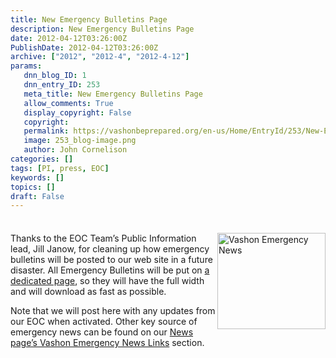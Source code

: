 ```yaml
---
title: New Emergency Bulletins Page
description: New Emergency Bulletins Page
date: 2012-04-12T03:26:00Z
PublishDate: 2012-04-12T03:26:00Z
archive: ["2012", "2012-4", "2012-4-12"]
params:
   dnn_blog_ID: 1
   dnn_entry_ID: 253
   meta_title: New Emergency Bulletins Page
   allow_comments: True
   display_copyright: False
   copyright: 
   permalink: https://vashonbeprepared.org/en-us/Home/EntryId/253/New-Emergency-Bulletins-Page
   image: 253_blog-image.png
   author: John Cornelison
categories: []
tags: [PI, press, EOC]
keywords: []
topics: []
draft: False
---
```


<div class="wlWriterHeaderFooter" style="padding-bottom: 4px; margin: 0px; padding-left: 0px; padding-right: 0px; float: none; padding-top: 4px;"> </div>
<p><img width="173" height="154" style="float: right;" alt="Vashon Emergency News" src="/portals/1/Graphics/WebSite/EmergencyNews.224x200.gif" />Thanks to the EOC Team&rsquo;s Public Information lead, Jill Janow, for cleaning up how emergency bulletins will be posted to our web site in a future disaster. All Emergency Bulletins will be put on <a href="/News/EmergencyBulletins.aspx" target="_blank">a dedicated page</a>, so they will have the full width and will download as fast as possible.</p>
<p>Note that we will post here with any updates from our EOC when activated. Other key source of emergency news can be found on our <a href="/News.aspx" target="_blank">News page&rsquo;s Vashon Emergency News Links</a> section.</p>
